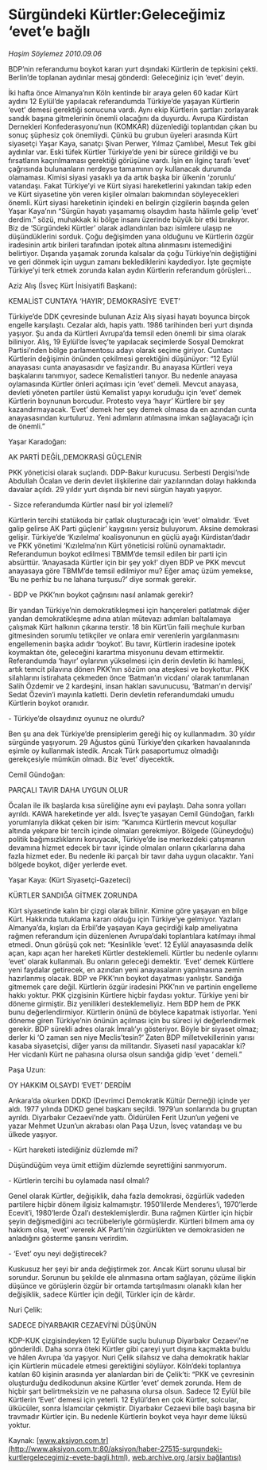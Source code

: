 # Sürgündeki Kürtler:Geleceğimiz ‘evet’e bağlı

*Haşim Söylemez 2010.09.06*

<font class="agenda2NewsSpot">
 BDP’nin referandumu boykot kararı yurt dışındaki Kürtlerin de tepkisini çekti. Berlin’de toplanan aydınlar mesaj gönderdi: Geleceğiniz için ‘evet’ deyin.
</font>
<font class="newsDetail">
 <p>
  <p class="MsoNormal">
   İki hafta önce Almanya’nın Köln kentinde bir araya gelen 60 kadar Kürt aydını 12 Eylül’de yapılacak referandumda Türkiye’de yaşayan Kürtlerin ‘evet’ demesi gerektiği sonucuna vardı. Aynı ekip Kürtlerin şartları zorlayarak sandık başına gitmelerinin önemli olacağını da duyurdu. Avrupa Kürdistan Dernekleri Konfederasyonu’nun (KOMKAR) düzenlediği toplantıdan çıkan bu sonuç şüphesiz çok önemliydi. Çünkü bu grubun üyeleri arasında Kürt siyasetçi Yaşar Kaya, sanatçı Şivan Perwer, Yılmaz Çamlıbel, Mesut Tek gibi aydınlar var. Eski tüfek Kürtler Türkiye’de yeni bir sürece girildiği ve bu fırsatların kaçırılmaması gerektiği görüşüne vardı. İşin en ilginç tarafı ‘evet’ çağrısında bulunanların nerdeyse tamamının oy kullanacak durumda olamaması. Kimisi siyasi yasaklı ya da artık başka bir ülkenin ‘zorunlu’ vatandaşı. Fakat Türkiye’yi ve Kürt siyasi hareketlerini yakından takip eden ve Kürt siyasetine yön veren kişiler olmaları bakımından söyleyecekleri önemli. Kürt siyasi hareketinin içindeki en belirgin çizgilerin başında gelen Yaşar Kaya’nın “Sürgün hayatı yaşamamış olsaydım hasta hâlimle gelip ‘evet’ derdim.” sözü, muhakkak ki bölge insanı üzerinde büyük bir etki bırakıyor. Biz de ‘Sürgündeki Kürtler’ olarak adlandırılan bazı isimlere ulaşıp ne düşündüklerini sorduk. Çoğu değişimden yana olduğunu ve Kürtlerin özgür iradesinin artık birileri tarafından ipotek altına alınmasını istemediğini belirtiyor. Dışarıda yaşamak zorunda kalsalar da çoğu Türkiye’nin değiştiğini ve geri dönmek için uygun zamanı beklediklerini kaydediyor. İşte geçmişte Türkiye’yi terk etmek zorunda kalan aydın Kürtlerin referandum görüşleri…
  </p>
  <p class="MsoNormal">
   <span>
   </span>
   Aziz Alış (İsveç Kürt İnisiyatifi Başkanı):
  </p>
  <p class="MsoNormal">
   KEMALİST CUNTAYA ‘HAYIR’, DEMOKRASİYE ‘EVET’
  </p>
  <p class="MsoNormal">
  </p>
  <p class="MsoNormal">
   Türkiye’de DDK çevresinde bulunan Aziz Alış siyasi hayatı boyunca birçok engelle karşılaştı. Cezalar aldı, hapis yattı. 1986 tarihinden beri yurt dışında yaşıyor. Şu anda da Kürtleri Avrupa’da temsil eden önemli bir sima olarak biliniyor. Alış, 19 Eylül’de İsveç’te yapılacak seçimlerde Sosyal Demokrat Partisi’nden bölge parlamentosu adayı olarak seçime giriyor. Cuntacı Kürtlerin değişimin önünden çekilmesi gerektiğini düşünüyor: “12 Eylül anayasası cunta anayasasıdır ve faşizandır. Bu anayasa Kürtleri veya başkalarını tanımıyor, sadece Kemalistleri tanıyor. Bu nedenle anayasa oylamasında Kürtler önleri açılması için ‘evet’ demeli. Mevcut anayasa, devleti yöneten partiler üstü Kemalist yapıyı koruduğu için ‘evet’ demek Kürtlerin boynunun borcudur. Protesto veya ‘hayır’ Kürtlere bir şey kazandırmayacak. ‘Evet’ demek her şey demek olmasa da en azından cunta anayasasından kurtuluruz. Yeni adımların atılmasına imkan sağlayacağı için de önemli.”
  </p>
  <p class="MsoNormal">
   Yaşar Karadoğan:
  </p>
  <p class="MsoNormal">
   AK PARTİ DEĞİL,DEMOKRASİ GÜÇLENİR
  </p>
  <p class="MsoNormal">
  </p>
  <p class="MsoNormal">
   PKK yöneticisi olarak suçlandı. DDP-Bakur kurucusu. Serbesti Dergisi’nde Abdullah Öcalan ve derin devlet ilişkilerine dair yazılarından dolayı hakkında davalar açıldı. 29 yıldır yurt dışında bir nevi sürgün hayatı yaşıyor.
  </p>
  <p class="MsoNormal">
   - Sizce referandumda Kürtler nasıl bir yol izlemeli?
  </p>
  <p class="MsoNormal">
   Kürtlerin tercihi statükoda bir çatlak oluşturacağı için ‘evet’ olmalıdır. ‘Evet galip gelirse AK Parti güçlenir’ kaygısını yersiz buluyorum. Aksine demokrasi gelişir. Türkiye’de ‘Kızılelma’ koalisyonunun en güçlü ayağı Kürdistan’dadır ve PKK yönetimi ‘Kızılelma’nın Kürt yöneticisi rolünü oynamaktadır. Referandumun boykot edilmesi TBMM’de temsil edilen bir parti için absürttür. ‘Anayasada Kürtler için bir şey yok!’ diyen BDP ve PKK mevcut anayasaya göre TBMM’de temsil edilmiyor mu? Eğer amaç üzüm yemekse, ‘Bu ne perhiz bu ne lahana turşusu?’ diye sormak gerekir.
  </p>
  <p class="MsoNormal">
   - BDP ve PKK’nın boykot çağrısını nasıl anlamak gerekir?
  </p>
  <p class="MsoNormal">
   Bir yandan Türkiye’nin demokratikleşmesi için hançereleri patlatmak diğer yandan demokratikleşme adına atılan mütevazı adımları baltalamaya çalışmak Kürt halkının çıkarına terstir. 18 bin Kürt’ün faili meçhule kurban gitmesinden sorumlu tetikçiler ve onlara emir verenlerin yargılanmasını engellemenin başka adıdır ‘boykot’. Bu tavır, Kürtlerin iradesine ipotek koymaktan öte, geleceğini karartma misyonunu devam ettirmektir. Referandumda ‘hayır’ oylarının yükselmesi için derin devletin iki hamlesi, artık temcit pilavına dönen PKK’nın sözüm ona ateşkesi ve boykottur. PKK silahlarını istirahata çekmeden önce ‘Batman’ın vicdanı’ olarak tanımlanan Salih Özdemir ve 2 kardeşini, insan hakları savunucusu, ‘Batman’ın dervişi’ Sedat Özevin’i mayınla katletti. Derin devletin referandumdaki umudu Kürtlerin boykot oranıdır.
  </p>
  <p class="MsoNormal">
   - Türkiye’de olsaydınız oyunuz ne olurdu?
  </p>
  <p class="MsoNormal">
   Ben şu ana dek Türkiye’de prensiplerim gereği hiç oy kullanmadım. 30 yıldır sürgünde yaşıyorum. 29 Ağustos günü Türkiye’den çıkarken havaalanında eşimle oy kullanmak istedik. Ancak Türk pasaportumuz olmadığı gerekçesiyle mümkün olmadı. Biz ‘evet’ diyecektik.
  </p>
  <p class="MsoNormal">
  </p>
  <p class="MsoNormal">
   Cemil Gündoğan:
  </p>
  <p class="MsoNormal">
   PARÇALI TAVIR DAHA UYGUN OLUR
  </p>
  <p class="MsoNormal">
  </p>
  <p class="MsoNormal">
   Öcalan ile ilk başlarda kısa süreliğine aynı evi paylaştı. Daha sonra yolları ayrıldı. KAWA hareketinde yer aldı. İsveç’te yaşayan Cemil Gündoğan, farklı yorumlarıyla dikkat çeken bir isim: “Kanımca Kürtlerin mevcut koşullar altında yekpare bir tercih içinde olmaları gerekmiyor. Bölgede (Güneydoğu) politik bağımsızlıklarını koruyacak, Türkiye’de ise merkezdeki çatışmanın devamına hizmet edecek bir tavır içinde olmaları onların çıkarlarına daha fazla hizmet eder. Bu nedenle iki parçalı bir tavır daha uygun olacaktır. Yani bölgede boykot, diğer yerlerde evet.
  </p>
  <p class="MsoNormal">
  </p>
  <p class="MsoNormal">
   Yaşar Kaya: (Kürt Siyasetçi-Gazeteci)
  </p>
  <p class="MsoNormal">
   KÜRTLER SANDIĞA GİTMEK ZORUNDA
  </p>
  <p class="MsoNormal">
  </p>
  <p class="MsoNormal">
   Kürt siyasetinde kalın bir çizgi olarak bilinir. Kimine göre yaşayan en bilge Kürt. Hakkında tutuklama kararı olduğu için Türkiye’ye gelmiyor. Yazları Almanya’da, kışları da Erbil’de yaşayan Kaya geçirdiği kalp ameliyatına rağmen referandum için düzenlenen Avrupa’daki toplantılara katılmayı ihmal etmedi. Onun görüşü çok net: “Kesinlikle ‘evet’. 12 Eylül anayasasında delik açan, kapı açan her hareketi Kürtler desteklemeli. Kürtler bu nedenle oylarını ‘evet’ olarak kullanmalı. Bu onların geleceği demektir. ‘Evet’ demek Kürtlere yeni faydalar getirecek, en azından yeni anayasaların yapılmasına zemin hazırlanmış olacak. BDP ve PKK’nın boykot dayatması yanlıştır. Sandığa gitmemek çare değil. Kürtlerin özgür iradesini PKK’nın ve partinin engelleme hakkı yoktur. PKK çizgisinin Kürtlere hiçbir faydası yoktur. Türkiye yeni bir döneme girmiştir. Biz yenilikleri desteklemeliyiz. Hem BDP hem de PKK bunu değerlendirmiyor. Kürtlerin önünü de böylece kapatmak istiyorlar. Yeni döneme giren Türkiye’nin önünün açılması için bu süreci iyi değerlendirmek gerekir. BDP sürekli adres olarak İmralı’yı gösteriyor. Böyle bir siyaset olmaz; derler ki ‘O zaman sen niye Meclis’tesin?’ Zaten BDP milletvekillerinin yarısı kasaba siyasetçisi, diğer yarısı da militandır. Siyaseti nasıl yapacaklar ki? Her vicdanlı Kürt ne pahasına olursa olsun sandığa gidip ‘evet ‘ demeli.”
  </p>
  <p class="MsoNormal">
   Paşa Uzun:
  </p>
  <p class="MsoNormal">
   OY HAKKIM OLSAYDI ‘EVET’ DERDİM
  </p>
  <p class="MsoNormal">
  </p>
  <p class="MsoNormal">
   Ankara’da okurken DDKD (Devrimci Demokratik Kültür Derneği) içinde yer aldı. 1977 yılında DDKD genel başkanı seçildi. 1979’un sonlarında bu gruptan ayrıldı. Diyarbakır Cezaevi’nde yattı. Öldürülen Ferit Uzun’un yeğeni ve yazar Mehmet Uzun’un akrabası olan Paşa Uzun, İsveç vatandaşı ve bu ülkede yaşıyor.
  </p>
  <p class="MsoNormal">
   - Kürt hareketi istediğiniz düzlemde mi?
  </p>
  <p class="MsoNormal">
   Düşündüğüm veya ümit ettiğim düzlemde seyrettiğini sanmıyorum.
  </p>
  <p class="MsoNormal">
   - Kürtlerin tercihi bu oylamada nasıl olmalı?
  </p>
  <p class="MsoNormal">
   Genel olarak Kürtler, değişiklik, daha fazla demokrasi, özgürlük vadeden partilere hiçbir dönem ilgisiz kalmamıştır. 1950’lilerde Menderes’i, 1970’lerde Ecevit’i, 1980’lerde Özal’ı desteklemişlerdir. Buna rağmen Kürtler için hiçbir şeyin değişmediğini acı tecrübeleriyle görmüşlerdir. Kürtleri bilmem ama oy hakkım olsa, ‘evet’ vererek AK Parti’nin özgürlükten ve demokrasiden ne anladığını gösterme şansını verirdim.
  </p>
  <p class="MsoNormal">
   - ‘Evet’ oyu neyi değiştirecek?
  </p>
  <p class="MsoNormal">
   Kuskusuz her şeyi bir anda değiştirmek zor. Ancak Kürt sorunu ulusal bir sorundur. Sorunun bu şekilde ele alınmasına ortam sağlayan, çözüme ilişkin düşünce ve görüşlerin özgür bir ortamda tartışılmasını olanaklı kılan her değişiklik, sadece Kürtler için değil, Türkler için de kârdır.
  </p>
  <p class="MsoNormal">
  </p>
  <p class="MsoNormal">
   Nuri Çelik:
  </p>
  <p class="MsoNormal">
   SADECE DİYARBAKIR CEZAEVİ’Nİ DÜŞÜNÜN
  </p>
  <p class="MsoNormal">
  </p>
  <p class="MsoNormal">
   KDP-KUK çizgisindeyken 12 Eylül’de suçlu bulunup Diyarbakır Cezaevi’ne gönderildi. Daha sonra öteki Kürtler gibi çareyi yurt dışına kaçmakta buldu ve hâlen Avrupa ‘da yaşıyor. Nuri Çelik silahsız ve daha demokratik haklar için Kürtlerin mücadele etmesi gerektiğini söylüyor. Köln’deki toplantıya katılan 60 kişinin arasında yer alanlardan biri de Çelik’ti: “PKK ve çevresinin oluşturduğu dedikodunun aksine Kürtler ‘evet’ demek zorunda. Hem de hiçbir şart belirtmeksizin ve ne pahasına olursa olsun. Sadece 12 Eylül bile Kürtlerin ‘Evet’ demesi için yeterli. 12 Eylül’den en çok Kürtler, solcular, ülkücüler, sonra İslamcılar çekmiştir. Diyarbakır Cezaevi bile başlı başına bir travmadır Kürtler için. Bu nedenle Kürtlerin boykot veya hayır deme lüksü yoktur.
  </p>
 </p>
</font>

Kaynak: [www.aksiyon.com.tr](http://www.aksiyon.com.tr:80/aksiyon/haber-27515-surgundeki-kurtlergelecegimiz-evete-bagli.html), [web.archive.org (arşiv bağlantısı)](http://web.archive.org/web/20100916060406/http://www.aksiyon.com.tr:80/aksiyon/haber-27515-surgundeki-kurtlergelecegimiz-evete-bagli.html)
